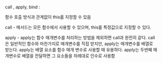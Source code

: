 call , apply, bind :

함수 호출 방식과 관계없이 this를 지정할 수 있음  

call - 메서드는 모든 함수에서 사용할 수 있으며, this를 특정값으로 지정할 수 있다.

apply - apply는 함수 매개변수를 처리하는 방법을 제외하면 call과 완전히 같다. call은 일반적인 함수와 마찬가지로 매개변수를 직접 받지만, apply는 매개변수를 배열로 받는다.
apply는 배열 요소를 함수 매개 변수로 사용할 때 유용하다.
apply는 두번째 매개변수로 배열을 전달하면 그 요소들을 차례대로 인수로 사용함 


